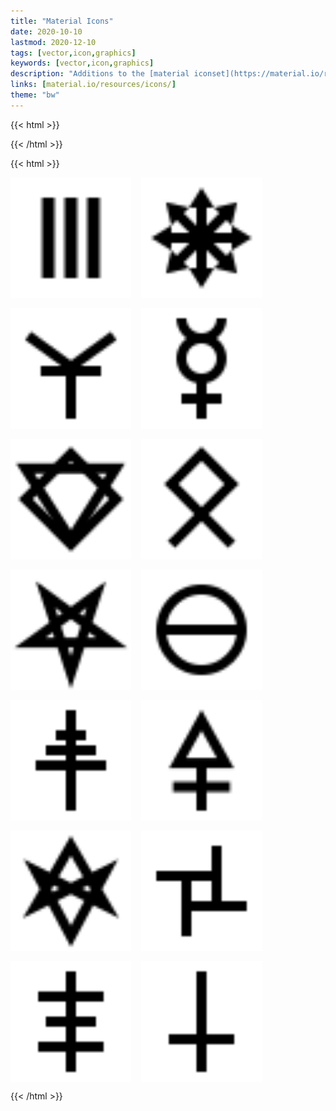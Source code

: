 ```yaml
---
title: "Material Icons"
date: 2020-10-10
lastmod: 2020-12-10
tags: [vector,icon,graphics]
keywords: [vector,icon,graphics]
description: "Additions to the [material iconset](https://material.io/resources/icons/)."
links: [material.io/resources/icons/]
theme: "bw"
---
```

{{< html >}}
<style>
	.icon-preview {
		display: grid;
		grid-template-columns: repeat(auto-fit,193px);
		grid-gap: 1rem;
		width: 100%;
	}
	.icon-preview > img {
		width: 100%;
		display: block;
		margin: 0 !important;
		background: white;
	}
	/* .icon-preview > img:hover {
		transition: background 1s;
		background: var(--f_med);
		background-size: 4px 4px;
	} */
</style>
{{< /html >}}

{{< html >}}
<p class="icon-preview">
	<img src="archillect.svg" class="debug-grid" title="Archillect">
	<img src="magick.svg" class="debug-grid" title="Magick">
	<img src="ftl.svg" class="debug-grid" title="FTL">
	<img src="mercury.svg" class="debug-grid" title="Mercury">
	<img src="necromanteion.svg" class="debug-grid" title="Necromanteion">
	<img src="odal.svg" class="debug-grid" title="Odal">
	<img src="pentagram.svg" class="debug-grid" title="Pentagram">
	<img src="salt.svg" class="debug-grid" title="Salt">
	<img src="secret13.svg" class="debug-grid" title="Secret13">
	<img src="sulfur.svg" class="debug-grid" title="Sulfur">
	<img src="thelema.svg" class="debug-grid" title="Thelema">
	<img src="theprocess.svg" class="debug-grid" title="Theprocess">
	<img src="topy.svg" class="debug-grid" title="Topy">
	<img src="upsidedowncross.svg" class="debug-grid" title="Upsidedowncross">
</p>{{< /html >}}
